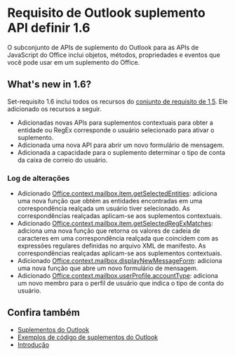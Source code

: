# <a name="outlook-add-in-api-requirement-set-16"></a>Requisito de Outlook suplemento API definir 1.6

O subconjunto de APIs de suplemento do Outlook para as APIs de JavaScript do Office inclui objetos, métodos, propriedades e eventos que você pode usar em um suplemento do Office.

## <a name="whats-new-in-16"></a>What's new in 1.6?

Set-requisito 1.6 inclui todos os recursos do [conjunto de requisito de 1,5](../requirement-set-1.5/outlook-requirement-set-1.5.md). Ele adicionado os recursos a seguir.

- Adicionadas novas APIs para suplementos contextuais para obter a entidade ou RegEx corresponde o usuário selecionado para ativar o suplemento.
- Adicionada uma nova API para abrir um novo formulário de mensagem.
- Adicionada a capacidade para o suplemento determinar o tipo de conta da caixa de correio do usuário.

### <a name="change-log"></a>Log de alterações

- Adicionado [Office.context.mailbox.item.getSelectedEntities](office.context.mailbox.item.md#getselectedentities--entitiesjavascriptapioutlook16officeentities): adiciona uma nova função que obtém as entidades encontradas em uma correspondência realçada um usuário tiver selecionado. As correspondências realçadas aplicam-se aos suplementos contextuais.
- Adicionado [Office.context.mailbox.item.getSelectedRegExMatches](office.context.mailbox.item.md#getselectedregexmatches--object): adiciona uma nova função que retorna os valores de cadeia de caracteres em uma correspondência realçada que coincidem com as expressões regulares definidas no arquivo XML de manifesto. As correspondências realçadas aplicam-se aos suplementos contextuais.
- Adicionado [Office.context.mailbox.displayNewMessageForm](office.context.mailbox.md#displaynewmessageformparameters): adiciona uma nova função que abre um novo formulário de mensagem.
- Adicionado [Office.context.mailbox.userProfile.accountType](office.context.mailbox.userprofile.md#accounttype-string): adiciona um novo membro para o perfil de usuário que indica o tipo de conta do usuário.

## <a name="see-also"></a>Confira também

- 
  [Suplementos do Outlook](https://docs.microsoft.com/outlook/add-ins/)
- [Exemplos de código de suplementos do Outlook](https://developer.microsoft.com/outlook/gallery/?filterBy=Outlook,Samples,Add-ins)
- [Introdução](https://docs.microsoft.com/outlook/add-ins/quick-start)